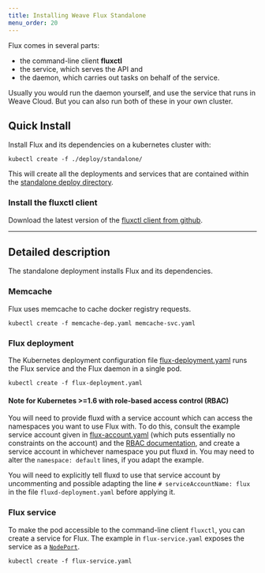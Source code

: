 ```yaml
---
title: Installing Weave Flux Standalone
menu_order: 20
---
```


Flux comes in several parts: 

-   the command-line client **fluxctl**
-   the service, which serves the API and
-   the daemon, which carries out tasks on behalf of the service.

Usually you would run the daemon yourself, and use the service that
runs in Weave Cloud. But you can also run both of these in your own
cluster.

## Quick Install

Install Flux and its dependencies on a kubernetes cluster with:

```
kubectl create -f ./deploy/standalone/
```

This will create all the deployments and services that are contained 
within the [standalone deploy directory](../../deploy/standalone/).

### Install the fluxctl client

Download the latest version of the [fluxctl client from github](https://github.com/weaveworks/flux/releases/latest).

---

## Detailed description

The standalone deployment installs Flux and its dependencies.

### Memcache

Flux uses memcache to cache docker registry requests.

```
kubectl create -f memcache-dep.yaml memcache-svc.yaml
```

### Flux deployment

The Kubernetes deployment configuration file 
[flux-deployment.yaml](../../deploy/standalone/flux-deployment.yaml) 
runs the Flux service and the Flux daemon in a single pod.

```
kubectl create -f flux-deployment.yaml
```

#### Note for Kubernetes >=1.6 with role-based access control (RBAC)

You will need to provide fluxd with a service account which can access
the namespaces you want to use Flux with. To do this, consult the
example service account given in
[flux-account.yaml](../../deploy/standalone/flux-account.yaml) (which
puts essentially no constraints on the account) and the
[RBAC documentation](https://kubernetes.io/docs/admin/authorization/rbac/),
and create a service account in whichever namespace you put fluxd
in. You may need to alter the `namespace: default` lines, if you adapt
the example.

You will need to explicitly tell fluxd to use that service account by
uncommenting and possible adapting the line `# serviceAccountName:
flux` in the file `fluxd-deployment.yaml` before applying it.

### Flux service

To make the pod accessible to the command-line client `fluxctl`, you
can create a service for Flux. The example in `flux-service.yaml`
exposes the service as a
[`NodePort`](http://kubernetes.io/docs/user-guide/services/#type-nodeport).

```
kubectl create -f flux-service.yaml
```
